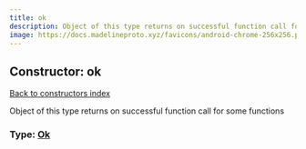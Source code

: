 ```yaml
---
title: ok
description: Object of this type returns on successful function call for some functions
image: https://docs.madelineproto.xyz/favicons/android-chrome-256x256.png
---
```

## Constructor: ok  
[Back to constructors index](index.md)



Object of this type returns on successful function call for some functions




### Type: [Ok](../types/Ok.md)


